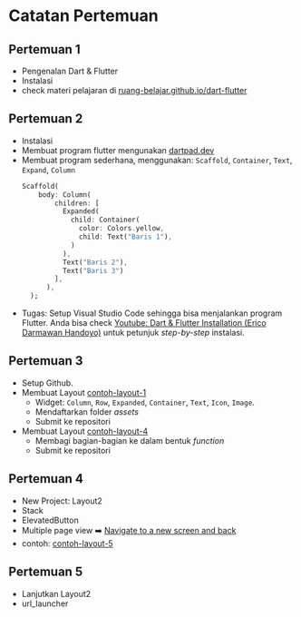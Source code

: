 # Catatan Pertemuan

## Pertemuan 1
- Pengenalan Dart & Flutter
- Instalasi
- check materi pelajaran di [ruang-belajar.github.io/dart-flutter](ruang-belajar.github.io/dart-flutter)
  
## Pertemuan 2
- Instalasi
- Membuat program flutter mengunakan [dartpad.dev](https://dartpad.dev)
- Membuat program sederhana, menggunakan: `Scaffold`, `Container`, `Text`, `Expand`, `Column`
  ```dart
  Scaffold(
      body: Column(
          children: [
            Expanded(
              child: Container(
                color: Colors.yellow,
                child: Text("Baris 1"),
              )
            ),
            Text("Baris 2"),
            Text("Baris 3")
          ],
        ),
    );
  ```
- Tugas: Setup Visual Studio Code sehingga bisa menjalankan program Flutter.
  Anda bisa check [Youtube: Dart & Flutter Installation (Erico Darmawan Handoyo)](https://youtu.be/asNdz10WR6w?si=ePXjDAwlqsD8POSw) untuk petunjuk _step-by-step_ instalasi.

## Pertemuan 3
- Setup Github.
- Membuat Layout [contoh-layout-1](res/contoh-layout-1.jpg)
  - Widget: `Column`, `Row`, `Expanded`, `Container`, `Text`, `Icon`, `Image`.
  - Mendaftarkan folder _assets_
  - Submit ke repositori
- Membuat Layout [contoh-layout-4](res/contoh-layout-4.png)
  - Membagi bagian-bagian ke dalam bentuk _function_
  - Submit ke repositori

## Pertemuan 4
- New Project: Layout2
- Stack
- ElevatedButton
- Multiple page view ➡️ [Navigate to a new screen and back](https://docs.flutter.dev/cookbook/navigation/navigation-basics)
- contoh: [contoh-layout-5](res/contoh-layout-5.png)

## Pertemuan 5
- Lanjutkan Layout2
- url_launcher